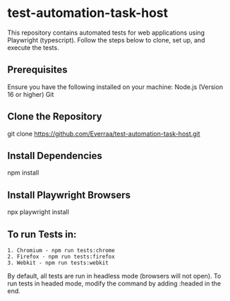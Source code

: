 # test-automation-task-host
This repository contains automated tests for web applications using Playwright (typescript). Follow the steps below to clone, set up, and execute the tests.

## Prerequisites
Ensure you have the following installed on your machine:
Node.js (Version 16 or higher)
Git 

## Clone the Repository
git clone https://github.com/Everraa/test-automation-task-host.git

## Install Dependencies
npm install

## Install Playwright Browsers
npx playwright install

## To run Tests in: 
    1. Chromium - npm run tests:chrome
    2. Firefox - npm run tests:firefox
    3. Webkit - npm run tests:webkit

By default, all tests are run in headless mode (browsers will not open). To run tests in headed mode, modify the command by adding :headed in the end.